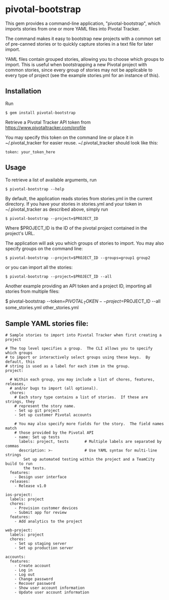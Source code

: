 # pivotal-bootstrap

This gem provides a command-line application, "pivotal-bootstrap", which
imports stories from one or more YAML files into Pivotal Tracker.

The command makes it easy to bootstrap new projects with a common set of
pre-canned stories or to quickly capture stories in a text file for later
import.

YAML files contain grouped stories, allowing you to choose which groups to import.
This is useful when bootstrapping a new Pivotal project with common stories,
since every group of stories may not be applicable to every type of project
(see the example stories.yml for an instance of this).

## Installation

Run

    $ gem install pivotal-bootstrap

Retrieve a Pivotal Tracker API token from https://www.pivotaltracker.com/profile

You may specify this token on the command line or place it in ~/.pivotal_tracker
for easier reuse.  ~/.pivotal_tracker should look like this:

    token: your_token_here

## Usage

To retrieve a list of available arguments, run

    $ pivotal-bootstrap --help

By default, the application reads stories from stories.yml in the current directory.
If you have your stories in stories.yml and your token in ~/.pivotal_tracker as
described above, simply run

    $ pivotal-bootstrap --project=$PROJECT_ID

Where $PROJECT_ID is the ID of the pivotal project contained in the project's URL.

The application will ask you which groups of stories to import.  You may also specify
groups on the command line:

    $ pivotal-bootstrap --project=$PROJECT_ID --groups=group1 group2

or you can import all the stories:

    $ pivotal-bootstrap --project=$PROJECT_ID --all

Another example providing an API token and a project ID, importing all stories from
multiple files:

   $ pivotal-bootstrap --token=$PIVOTAL_TOKEN --project=$PROJECT_ID --all some_stories.yml other_stories.yml


## Sample YAML stories file:

    # Sample stories to import into Pivotal Tracker when first creating a project

    # The top level specifies a group.  The CLI allows you to specify which groups
    # to import or interactively select groups using these keys.  By default, this
    # string is used as a label for each item in the group.
    project:

      # Within each group, you may include a list of chores, features, releases,
      # and/or bugs to import (all optional).
      chores:
        # Each story type contains a list of stories.  If these are strings, they
        # represent the story name.
        - Set up git project
        - Set up customer Pivotal accounts

        # You may also specify more fields for the story.  The field names match
        # those provided by the Pivotal API
        - name: Set up tests
          labels: project, tests       # Multiple labels are separated by commas
          description: >-              # Use YAML syntax for multi-line strings
            Set up automated testing within the project and a TeamCity build to run
            the tests.
      features:
        - Design user interface
      releases:
        - Release v1.0

    ios-project:
      labels: project
      chores:
        - Provision customer devices
        - Submit app for review
      features:
        - Add analytics to the project

    web-project:
      labels: project
      chores:
        - Set up staging server
        - Set up production server

    accounts:
      features:
        - Create account
        - Log in
        - Log out
        - Change password
        - Recover password
        - Show user account information
        - Update user account information


